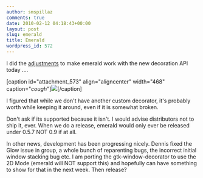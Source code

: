 ```yaml
---
author: smspillaz
comments: true
date: 2010-02-12 04:18:43+00:00
layout: post
slug: emerald
title: Emerald
wordpress_id: 572
---
```


I did the [adjustments](http://git.compiz.org/fusion/decorators/emerald/commit/?h=compiz%2b%2b&id=81775d407f775bad1e6f6ba3345b891b66bb5faf) to make emerald work with the new decoration API today ....

[caption id="attachment_573" align="aligncenter" width="468" caption="*cough*"][![](http://smspillaz.files.wordpress.com/2010/02/screenshot-12.png)](http://smspillaz.files.wordpress.com/2010/02/screenshot-12.png)[/caption]

I figured that while we don't have another custom decorator, it's probably worth while keeping it around, even if it is somewhat broken.

Don't ask if its supported because it isn't. I would advise distributors not to ship it, ever. When we do a release, emerald would only ever be released under 0.5.7 NOT 0.9 if at all.

In other news, development has been progressing nicely. Dennis fixed the Glow issue in group, a whole bunch of reparenting bugs, the incorrect initial window stacking bug etc. I am porting the gtk-window-decorator to use the 2D Mode (emerald will NOT support this) and hopefully can have something to show for that in the next week. Then release?
